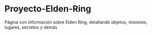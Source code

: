 # Proyecto-Elden-Ring
Página con información sobre Elden Ring, detallando objetos, misiones, lugares, secretos y demás
